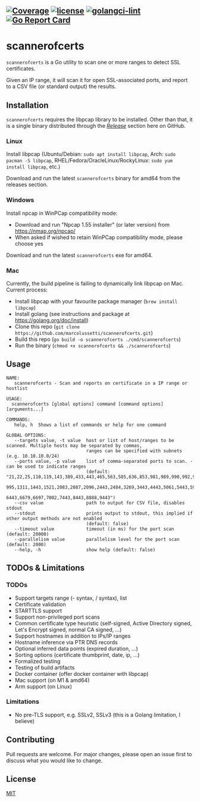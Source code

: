 [![Coverage](https://codecov.io/gh/marcolussetti/scannerofcerts/branch/add-tests/graphs/badge.svg?branch=add-tests)](https://codecov.io/gh/marcolussetti/scannerofcerts)
[![license](https://img.shields.io/badge/license-Apache--2.0-green)](https://tldrlegal.com/license/apache-license-2.0-(apache-2.0))
[![golangci-lint](https://github.com/marcolussetti/scannerofcerts/actions/workflows/golangci-lint.yml/badge.svg)](https://github.com/marcolussetti/scannerofcerts/actions/workflows/golangci-lint.yml)
[![Go Report Card](https://goreportcard.com/badge/github.com/marcolussetti/scannerofcerts)](https://goreportcard.com/report/github.com/marcolussetti/scannerofcerts)
-----
# scannerofcerts

`scannerofcerts` is a Go utility to scan one or more ranges to detect SSL certificates.

Given an IP range, it will scan it for open SSL-associated ports, and report to a CSV file (or standard output) 
the results.

## Installation

`scannerofcerts` requires the libpcap library to be installed. Other than that, it is a single binary distributed through the
[_Release_](https://github.com/marcolussetti/scannerofcerts/releases) section here on GitHub.

### Linux
Install libpcap (Ubuntu/Debian: `sudo apt install libpcap`, Arch: `sudo pacman -S libpcap`, RHEL/Fedora/OracleLinux/RockyLinux: `sudo yum install libpcap`, etc.)

Download and run the latest `scannerofcerts` binary for amd64 from the releases section.

### Windows

Install npcap in WinPCap compatibility mode:
- Download and run "Npcap 1.55 installer" (or later version) from https://nmap.org/npcap/
- When asked if wished to retain WinPCap compatibility mode, please choose yes

Download and run the latest `scannerofcerts` exe for amd64.

### Mac

Currently, the build pipeline is failing to dynamically link libpcap on Mac. Current process:
- Install libpcap with your favourite package manager (`brew install libpcap`)
- Install golang (see instructions and package at https://golang.org/doc/install)
- Clone this repo (`git clone https://github.com/marcolussetti/scannerofcerts.git`)
- Build this repo (`go build -o scannerofcerts ./cmd/scannerofcerts`)
- Run the binary (`chmod +x scannerofcerts && ./scannerofcerts`)

## Usage

```
NAME:
   scannerofcerts - Scan and reports on certificate in a IP range or hostlist

USAGE:
  scannerofcerts [global options] command [command options] [arguments...]

COMMANDS:
   help, h  Shows a list of commands or help for one command

GLOBAL OPTIONS:
   --targets value, -t value  host or list of host/ranges to be scanned. Multiple hosts may be separated by commas,
                              ranges can be specified with subnets (e.g. 10.10.10.0/24)
   --ports value, -p value    list of comma-separated ports to scan. - can be used to indicate ranges
                              (default: "21,22,25,110,119,143,389,433,443,465,563,585,636,853,981,989,990,992,993,994,
                                         995,1311,1443,1521,2083,2087,2096,2443,2484,3269,3443,4443,5061,5443,5986,
                                         6443,6679,6697,7002,7443,8443,8888,9443")
   --csv value                path to output for CSV file, disables stdout
   --stdout                   prints output to stdout, this implied if other output methods are not enabled 
                              (default: false)
   --timeout value            timeout (in ms) for the port scan (default: 20000)
   --parallelism value        parallelism level for the port scan (default: 2000)
   --help, -h                 show help (default: false)

```

## TODOs & Limitations

### TODOs

- Support targets range (- syntax, / syntax), list
- Certificate validation
- STARTTLS support
- Support non-privileged port scans
- Common certificate type heuristic (self-signed, Active Directory signed, Let's Encrypt signed, normal CA signed, ...)
- Support hostnames in addition to IPs/IP ranges
- Hostname inference via PTR DNS records
- Optional inferred data points (expired duration, ...)
- Sorting options (certificate thumbprint, date, ip, ...)
- Formalized testing
- Testing of build artifacts
- Docker container (offer docker container with libpcap)
- Mac support (on M1 & amd64)
- Arm support (on Linux)

### Limitations

- No pre-TLS support, e.g. SSLv2, SSLv3 (this is a Golang limitation, I believe)

## Contributing
Pull requests are welcome. For major changes, please open an issue first to discuss what you would like to change.

## License
[MIT](https://choosealicense.com/licenses/apache-2.0/)
